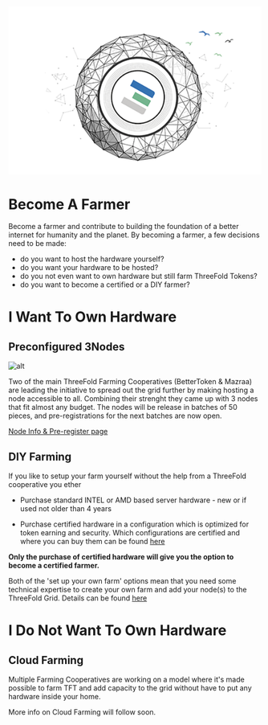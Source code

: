 ![](./img/becomefarmer.png)

# Become A Farmer

Become a farmer and contribute to building the foundation of a better internet for humanity and the planet. By becoming a farmer, a few decisions need to be made:

- do you want to host the hardware yourself?
- do you want your hardware to be hosted?
- do you not even want to own hardware but still farm ThreeFold Tokens?
- do you want to become a certified or a DIY farmer?

# I Want To Own Hardware

## Preconfigured 3Nodes

![alt](preconfig-nodes.jpg)

Two of the main ThreeFold Farming Cooperatives (BetterToken & Mazraa) are leading the initiative to spread out the grid further by making hosting a node accessible to all. Combining their strenght they came up with 3 nodes that fit almost any budget.
The nodes will be release in batches of 50 pieces, and pre-registrations for the next batches are now open.

[Node Info & Pre-register page](https://farmer.threefold.io)

## DIY Farming

If you like to setup your farm yourself without the help from a ThreeFold cooperative you ether 

- Purchase standard INTEL or AMD based server hardware - new or if used not older than 4 years

- Purchase certified hardware in a configuration which is optimized for token earning and security. Which configurations are certified and where you can buy them can be found [here](hpe.md)

**Only the purchase of certified hardware will give you the option to become a certified farmer.**

Both of the 'set up your own farm' options mean that you need some technical expertise to create your own farm and add your node(s) to the ThreeFold Grid. Details can be found [here](https://sdk.threefold.io/#/farm_setup_management)

# I Do Not Want To Own Hardware

## Cloud Farming

Multiple Farming Cooperatives are working on a model where it's made possible to farm TFT and add capacity to the grid without have to put any hardware inside your home.

More info on Cloud Farming will follow soon.
